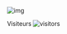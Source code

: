 ![img](https://cdn.discordapp.com/attachments/928644758560194620/929118396107337799/1641589471450.png)

Visiteurs ![visitors](https://visitor-badge.glitch.me/badge?page_id=Ayzirix)

